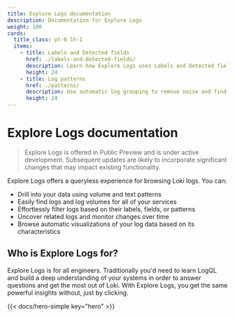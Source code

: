 ```yaml
---
title: Explore Logs documentation
description: Documentation for Explore Logs
weight: 100
cards:
  title_class: pt-0 lh-1
  items:
    - title: Labels and Detected fields
      href: ./labels-and-detected-fields/
      description: Learn how Explore Logs uses Labels and Detected fields to build the point-and-click experience.
      height: 24
    - title: Log patterns
      href: ./patterns/
      description: Use automatic log grouping to remove noise and find needles.
      height: 24
---
```


# Explore Logs documentation

> Explore Logs is offered in Public Preview and is under active development. Subsequent updates are likely to incorporate significant changes that may impact existing functionality.

Explore Logs offers a queryless experience for browsing Loki logs. You can:

* Drill into your data using volume and text patterns
* Easily find logs and log volumes for all of your services
* Effortlessly filter logs based on their labels, fields, or patterns
* Uncover related logs and monitor changes over time
* Browse automatic visualizations of your log data based on its characteristics

## Who is Explore Logs for?

Explore Logs is for all engineers. Traditionally you'd need to learn LogQL and build a deep understanding of your systems in order to answer questions and get the most out of Loki. With Explore Logs, you get the same powerful insights without, just by clicking.

{{< docs/hero-simple key="hero" >}}
